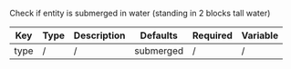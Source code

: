 Check if entity is submerged in water (standing in 2 blocks tall water)

| Key | Type | Description | Defaults | Required | Variable |
|-|-|-|-|-|-|
| type | / | / | submerged | / | / |
